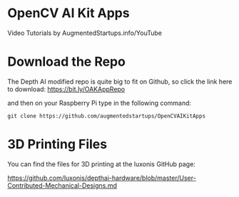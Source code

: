 # OpenCV AI Kit Apps
Video Tutorials by AugmentedStartups.info/YouTube

# Download the Repo

The Depth AI modified repo is quite big to fit on Github, so click the link here to download:
https://bit.ly/OAKAppRepo

and then on your Raspberry Pi type in the following command:

```git clone https://github.com/augmentedstartups/OpenCVAIKitApps```

# 3D Printing Files

You can find the files for 3D printing at the luxonis GitHub page:

https://github.com/luxonis/depthai-hardware/blob/master/User-Contributed-Mechanical-Designs.md
